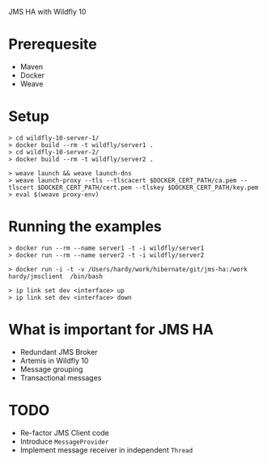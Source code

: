 JMS HA with Wildfly 10

# Prerequesite

* Maven
* Docker
* Weave

# Setup

    > cd wildfly-10-server-1/
    > docker build --rm -t wildfly/server1 .
    > cd wildfly-10-server-2/
    > docker build --rm -t wildfly/server2 .

    > weave launch && weave launch-dns
    > weave launch-proxy --tls --tlscacert $DOCKER_CERT_PATH/ca.pem --tlscert $DOCKER_CERT_PATH/cert.pem --tlskey $DOCKER_CERT_PATH/key.pem
    > eval $(weave proxy-env)


# Running the examples

    > docker run --rm --name server1 -t -i wildfly/server1
    > docker run --rm --name server2 -t -i wildfly/server2

    > docker run -i -t -v /Users/hardy/work/hibernate/git/jms-ha:/work hardy/jmsclient  /bin/bash

    > ip link set dev <interface> up
    > ip link set dev <interface> down


# What is important for JMS HA

* Redundant JMS Broker
 * Artemis in Wildfly 10
* Message grouping
* Transactional messages

# TODO

* Re-factor JMS Client code
* Introduce `MessageProvider`
* Implement message receiver in independent `Thread`
